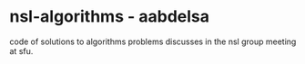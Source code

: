 nsl-algorithms - aabdelsa
==============

code of solutions to algorithms problems discusses in the nsl group meeting at sfu.
